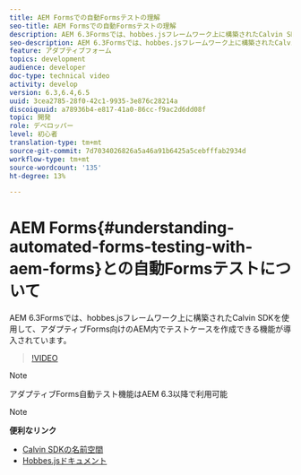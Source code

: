 ```yaml
---
title: AEM Formsでの自動Formsテストの理解
seo-title: AEM Formsでの自動Formsテストの理解
description: AEM 6.3Formsでは、hobbes.jsフレームワーク上に構築されたCalvin SDKを使用して、アダプティブFormsのAEM内でテストケースを作成できる機能が導入されています
seo-description: AEM 6.3Formsでは、hobbes.jsフレームワーク上に構築されたCalvin SDKを使用して、アダプティブFormsのAEM内でテストケースを作成できる機能が導入されています
feature: アダプティブフォーム
topics: development
audience: developer
doc-type: technical video
activity: develop
version: 6.3,6.4,6.5
uuid: 3cea2785-28f0-42c1-9935-3e876c28214a
discoiquuid: a78936b4-e817-41a0-86cc-f9ac2d6dd08f
topic: 開発
role: デベロッパー
level: 初心者
translation-type: tm+mt
source-git-commit: 7d7034026826a5a46a91b6425a5cebfffab2934d
workflow-type: tm+mt
source-wordcount: '135'
ht-degree: 13%

---
```



# AEM Forms{#understanding-automated-forms-testing-with-aem-forms}との自動Formsテストについて

AEM 6.3Formsでは、hobbes.jsフレームワーク上に構築されたCalvin SDKを使用して、アダプティブForms向けのAEM内でテストケースを作成できる機能が導入されています。

>[!VIDEO](https://video.tv.adobe.com/v/19700/)

>[!NOTE]
>
>アダプティブForms自動テスト機能はAEM 6.3以降で利用可能

>[!NOTE]
>
>**便利なリンク**
>
>* [Calvin SDKの名前空間](https://helpx.adobe.com/jp/aem-forms/6-3/calvin-sdk-javascript-api/calvin.html)
>* [Hobbes.jsドキュメント](https://docs.adobe.com/docs/en/aem/6-3/develop/ref/test-api/index.html)


